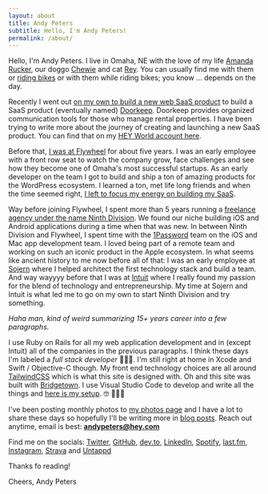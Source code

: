 ```yaml
---
layout: about
title: Andy Peters
subtitle: Hello, I'm Andy Peters!
permalink: /about/
---
```


Hello, I'm Andy Peters.  I live in Omaha, NE with the love of my life [Amanda Rucker](https://amandarucker.com/), our doggo [Chewie](/chewie) and cat [Rey](/rey/).  You can usually find me with them or [riding bikes](/bikes/) or with them while riding bikes; you know ... depends on the day.

Recently I went out [on my own to build a new web SaaS product](/whats-next) to build a SaaS product (eventually named) [Doorkeep](https://doorkeep.co).  Doorkeep provides organized communication tools for those who manage rental properties.  I have been trying to write more about the journey of creating and launching a new SaaS product.  You can find that on my [HEY World account here](https://world.hey.com/andypeters).

Before that, [I was at Flywheel](/i-joined-flywheel) for about five years.  I was an early employee with a front row seat to watch the company grow, face challenges and see how they become one of Omaha's most successful startups.  As an early developer on the team I got to build and ship a ton of amazing products for the WordPress ecosystem.  I learned a ton, met life long friends and when the time seemed right, [I left to focus my energy on building my SaaS](/so-long-flywheel).

Way before joining Flywheel, I spent more than 5 years running a [freelance agency under the name Ninth Division](i-was-not-an-entreprenuer-i-was-a-freelancer/).  We found our niche building iOS and Android applications during a time when that was new.  In between Ninth Division and Flywheel, I spent time with the [1Password](https://1password.com) team on the iOS and Mac app development team.  I loved being part of a remote team and working on such an iconic product in the Apple ecosystem.  In what seems like ancient history to me now before all of that:  I was an early employee at [Sojern](https://sojern.com) where I helped architect the first technology stack and build a team.  And way wayyyy before that I was at [Intuit](https://intuit.com) where I really found my passion for the blend of technology and entrepreneurship.  My time at Sojern and Intuit is what led me to go on my own to start Ninth Division and try something.

*Haha man, kind of weird summarizing 15+ years career into a few paragraphs.*

I use Ruby on Rails for all my web application development and in (except Intuit) all of the companies in the previous paragraphs.  I think these days I'm labeled a *full stack developer* 🤷🏻‍♂️.  I'm still right at home in Xcode and Swift / Objective-C though.  My front end technology choices are all around [TailwindCSS](https://tailwindcss.com) which is what this site is designed with.  Oh and this site was built with [Bridgetown](https://bridgetownrb.com).  I use Visual Studio Code to develop and write all the things and [here is my setup](https://howivscode.com/andypeters). 🤓 👨🏻‍💻

I've been posting monthly photos to [my photos page](/photos) and I have a lot to share these days so hopefully I'll be writing more in [blog posts](/posts).  Reach out anytime, email is best:  **andypeters@hey.com**

Find me on the socials: [Twitter](https://twitter.com/andypeters), [GitHub](https://github.com/andypeters), [dev.to](https://dev.to/andypeters), [LinkedIn](https://www.linkedin.com/in/andypeters/), [Spotify](https://open.spotify.com/user/andy.peters), [last.fm](https://www.last.fm/user/andypeters), [Instagram](https://www.instagram.com/andypeters/), [Strava](https://www.strava.com/athletes/4447140) and [Untappd](https://untappd.com/user/andypeters)

Thanks fo reading!

Cheers,
Andy Peters
